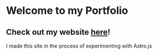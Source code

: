 # Welcome to my Portfolio
## Check out my website **[here](http://)**!

I made this site in the process of experimenting with Astro.js